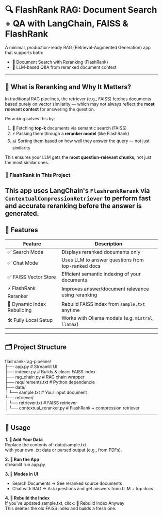 # 🔍 FlashRank RAG: Document Search + QA with LangChain, FAISS & FlashRank

A minimal, production-ready RAG (Retrieval-Augmented Generation) app that supports both:

- 📄 Document Search with Reranking (FlashRank)
- 💬 LLM-based Q&A from reranked document context
---

## 🔁 What is Reranking and Why It Matters?

In traditional RAG pipelines, the retriever (e.g., FAISS) fetches documents based purely on vector similarity — which may not always reflect the **most relevant context** for answering the question.

Reranking solves this by:

1. 🔎 Fetching **top-k** documents via semantic search (FAISS)
2. ⚡ Passing them through a **reranker model** (like FlashRank)
3. 📊 Sorting them based on how well they answer the query — not just similarity

This ensures your LLM gets the **most question-relevant chunks**, not just the most similar ones.

### 🧠 FlashRank in This Project

This app uses **LangChain's `FlashrankRerank`** via `ContextualCompressionRetriever` to perform fast and accurate reranking before the answer is generated.
--

## 🚀 Features

| Feature                        | Description                                                                 |
|--------------------------------|-----------------------------------------------------------------------------|
| ✅ Search Mode                 | Displays reranked documents only                                           |
| ✅ Chat Mode                   | Uses LLM to answer questions from top-ranked docs                         |
| ✅ FAISS Vector Store          | Efficient semantic indexing of your documents                             |
| ⚡ FlashRank Reranker          | Improves answer/document relevance using reranking                        |
| 🔄 Dynamic Index Rebuilding    | Rebuild FAISS index from `sample.txt` anytime                             |
| 🛠️ Fully Local Setup           | Works with Ollama models (e.g. `mistral`, `llama3`)                        |

---

## 🗂️ Project Structure

flashrank-rag-pipeline/ <br>
├── app.py # Streamlit UI <br>
├── indexer.py # Builds & clears FAISS index <br>
├── rag_chain.py # RAG chain wrapper <br>
├── requirements.txt # Python dependencie <br>
├── data/ <br>
│ └── sample.txt # Your input document <br>
└── retriever/ <br>
│ └── retriever.txt # FAISS retriever <br> 
│ └── contextual_reranker.py # FlashRank + compression retriever <br>


---

## 🧠 Usage

<b> 1. 📝 Add Your Data </b> <br>
Replace the contents of: data/sample.txt <br>
with your own .txt data or parsed output (e.g., from PDFs).
<br>

<b> 2. 🚀 Run the App </b> <br>
streamlit run app.py 
<br>

<b> 3. 📌 Modes in UI </b> <br>
<ul>
    <li>Search Documents → See reranked source documents</li>
    <li>Chat with RAG → Ask questions and get answers from LLM + top docs</li>
</ul>

<b> 4. 🔄 Rebuild the Index </b> <br>
If you've updated sample.txt, click: 🔄 Rebuild Index Anyway <br>
This deletes the old FAISS index and builds a fresh one.



